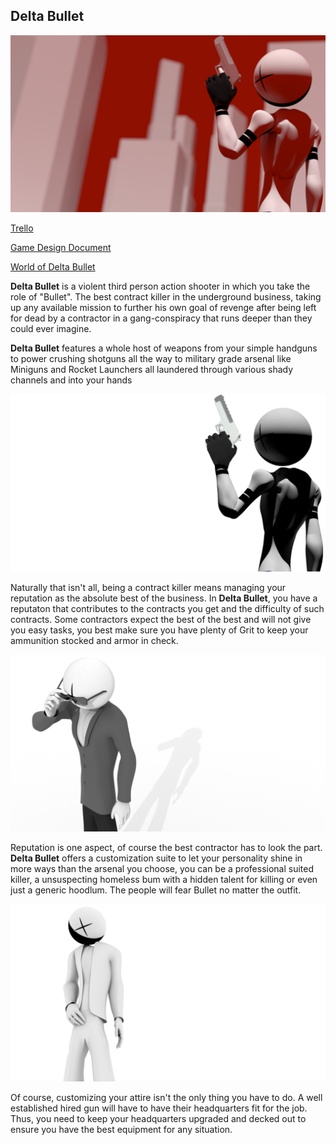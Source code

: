 ## Delta Bullet

![Bullet plotting to take his city](https://github.com/Vaximous/DeltaBullet/blob/main/.src/design/db0001.png)

[Trello](https://trello.com/b/RC2LMNCn/delta-bullet)

[Game Design Document](https://docs.google.com/document/d/17fTTWup7rysvHVhc_OuykYA5GW188SOUCsvw_JiojeI/edit?usp=sharing)

[World of Delta Bullet](https://docs.google.com/document/d/1UONYHuMojk4DLT7iQ-1NHp44cJiWJyC-Qp7tuxpuLYI/edit?usp=sharing)

**Delta Bullet** is a violent third person action shooter in which you take the role of "Bullet". The best contract killer in the underground business, taking up any available mission to further his own goal of revenge after being left for dead by a contractor in a gang-conspiracy that runs deeper than they could ever imagine.

**Delta Bullet** features a whole host of weapons from your simple handguns to power crushing shotguns all the way to military grade arsenal like Miniguns and Rocket Launchers all laundered through various shady channels and into your hands

![Bullet with the desert eagle](https://github.com/Vaximous/DeltaBullet/blob/main/.src/design/delta2.png)

Naturally that isn't all, being a contract killer means managing your reputation as the absolute best of the business. In **Delta Bullet**, you have a reputaton that contributes to the contracts you get and the difficulty of such contracts. Some contractors expect the best of the best and will not give you easy tasks, you best make sure you have plenty of Grit to keep your ammunition stocked and armor in check.

![Professional Bullet.](https://github.com/Vaximous/DeltaBullet/blob/main/.src/design/db3.png)

Reputation is one aspect, of course the best contractor has to look the part. **Delta Bullet** offers a customization suite to let your personality shine in more ways than the arsenal you choose, you can be a professional suited killer, a unsuspecting homeless bum with a hidden talent for killing or even just a generic hoodlum. The people will fear Bullet no matter the outfit.

![Bullet wearing a jacket.](https://github.com/Vaximous/DeltaBullet/blob/main/.src/design/db2.png)

Of course, customizing your attire isn't the only thing you have to do. A well established hired gun will have to have their headquarters fit for the job. Thus, you need to keep your headquarters upgraded and decked out to ensure you have the best equipment for any situation. 

